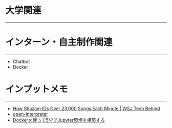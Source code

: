 # 大学関連
* * *
# インターン・自主制作関連
* * *
- Chatbot
- Docker
# インプットメモ
* * *
- [How Shazam IDs Over 23,000 Songs Each Minute | WSJ Tech Behind](https://youtu.be/b6xeOLjeKs0?si=kxZo7Jc6E-MBH-ae)
- [open-interpreter](https://github.com/KillianLucas/open-interpreter)
- [Dockerを使って5分でJupyter環境を構築する](https://qiita.com/fuku_tech/items/6752b00770552bf4f46b)
